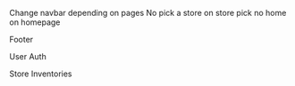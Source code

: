 Change navbar depending on pages
    No pick a store on store pick
    no home on homepage
    
Footer

User Auth

Store Inventories